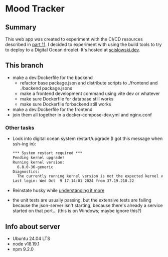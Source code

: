 # Mood Tracker

## Summary

This web app was created to experiment with the CI/CD resources described in [part 11](https://fullstackopen.com/en/part11). I decided to experiment with using the build tools to try to deploy to a Digital Ocean droplet. It's hosted at [scislowski.dev](https://scislowski.dev).

## This branch

- make a dev.Dockerfile for the backend
  - refactor base package.json and distribute scripts to ./frontend and ./backend package.jsons
  - make a frontend development command using vite dev or whatever
  - make sure Dockerfile for database still works
  - make sure Dockerfile forbackend still works
- make a dev.Dockerfile for the frontend
- join them all together in a docker-compose-dev.yml and nginx.conf

### Other tasks

- Look into digital ocean system restart/upgrade (I got this message when ssh-ing in):

  ```txt
  *** System restart required ***
  Pending kernel upgrade!
  Running kernel version:
    6.8.0-36-generic
  Diagnostics:
    The currently running kernel version is not the expected kernel version 6.8.0-47-generic.
  Last login: Wed Oct  9 17:14:01 2024 from 37.19.210.22
  ```

- Reinstate husky while [understanding it more](https://typicode.github.io/husky/get-started.html)
- the unit tests are usually passing, but the extensive tests are failing because the json-server isn't starting, because there's already a service started on that port... (this is on Windows; maybe ignore this?)

## Info about server

- Ubuntu 24.04 LTS
- node v18.19.1
- npm 9.2.0
